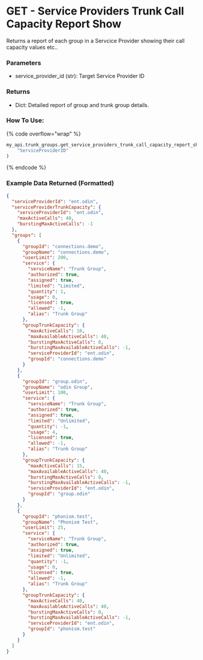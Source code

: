 # GET - Service Providers Trunk Call Capacity Report Show

Returns a report of each group in a Servcice Provider showing their call capacity values etc..

### Parameters&#x20;

* service\_provider\_id (str): Target Service Provider ID

### Returns

* Dict: Detailed report of group and trunk group details.

### How To Use:

{% code overflow="wrap" %}
```python
my_api.trunk_groups.get_service_providers_trunk_call_capacity_report_show(
    "ServiceProviderID"
)
```
{% endcode %}

### Example Data Returned (Formatted)

```json
{
  "serviceProviderId": "ent.odin",
  "serviceProviderTrunkCapacity": {
    "serviceProviderId": "ent.odin",
    "maxActiveCalls": 40,
    "burstingMaxActiveCalls": -1
  },
  "groups": [
    {
      "groupId": "connections.demo",
      "groupName": "connections.demo",
      "userLimit": 200,
      "service": {
        "serviceName": "Trunk Group",
        "authorized": true,
        "assigned": true,
        "limited": "Limited",
        "quantity": 1,
        "usage": 0,
        "licensed": true,
        "allowed": -1,
        "alias": "Trunk Group"
      },
      "groupTrunkCapacity": {
        "maxActiveCalls": 10,
        "maxAvailableActiveCalls": 40,
        "burstingMaxActiveCalls": 0,
        "burstingMaxAvailableActiveCalls": -1,
        "serviceProviderId": "ent.odin",
        "groupId": "connections.demo"
      }
    },
    {
      "groupId": "group.odin",
      "groupName": "odin Group",
      "userLimit": 100,
      "service": {
        "serviceName": "Trunk Group",
        "authorized": true,
        "assigned": true,
        "limited": "Unlimited",
        "quantity": -1,
        "usage": 4,
        "licensed": true,
        "allowed": -1,
        "alias": "Trunk Group"
      },
      "groupTrunkCapacity": {
        "maxActiveCalls": 15,
        "maxAvailableActiveCalls": 40,
        "burstingMaxActiveCalls": 0,
        "burstingMaxAvailableActiveCalls": -1,
        "serviceProviderId": "ent.odin",
        "groupId": "group.odin"
      }
    },
    {
      "groupId": "phonism.test",
      "groupName": "Phonism Test",
      "userLimit": 25,
      "service": {
        "serviceName": "Trunk Group",
        "authorized": true,
        "assigned": true,
        "limited": "Unlimited",
        "quantity": -1,
        "usage": 0,
        "licensed": true,
        "allowed": -1,
        "alias": "Trunk Group"
      },
      "groupTrunkCapacity": {
        "maxActiveCalls": 40,
        "maxAvailableActiveCalls": 40,
        "burstingMaxActiveCalls": 0,
        "burstingMaxAvailableActiveCalls": -1,
        "serviceProviderId": "ent.odin",
        "groupId": "phonism.test"
      }
    }
  ]
}
```

